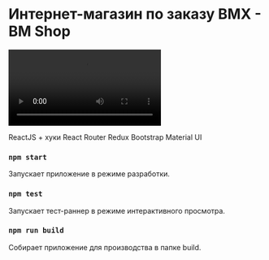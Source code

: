 # Интернет-магазин по заказу BMX - BM Shop

![Header](./src/components/VideoComponent/video/vid.mp4)

ReactJS + хуки
React Router
Redux
Bootstrap
Material UI

### `npm start`

Запускает приложение в режиме разработки.

### `npm test`

Запускает тест-раннер в режиме интерактивного просмотра.

### `npm run build`

Собирает приложение для производства в папке build.

